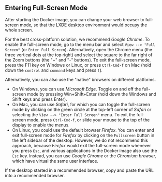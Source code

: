 ## Entering Full-Screen Mode
After starting the Docker image, you can change your web browser to full-screen mode, so that the LXDE desktop environment would occupy the whole screen.

For the best cross-platform solution, we recommend *Google Chrome*. To enable the full-screen mode, go to the menu bar and select `View --> "Full Screen"` (or `Enter Full Screen`). Alternatively, open the Chrome menu (the three vertical dots at the top right) and select the square to the far right of the Zoom buttons (the "+" and "-" buttons). To exit the full-screen mode, press the F11 key on Windows or Linux, or press `Ctrl-Cmd-f` on Mac (hold down the `control` and `command` keys and press `f`).

Alternatively, you can also use the "native" browsers on different platforms.
- On Windows, you can use *Microsoft Edge*. Toggle on and off the full-screen mode by pressing Win+Shift+Enter (hold down the Windows and Shift keys and press Enter).
- On Mac, you can use *Safari*, for which you can toggle the full-screen mode by clicking on the green circle at the top-left corner of *Safari* or selecting the `View --> "Enter Full Screen"` menu. To exit the full-screen mode, press `Ctrl-Cmd-f`, or slide your mouse to the top of the display to enable the menus.
- On Linux, you could use the default browser *Firefox*. You can enter and exit full-screen mode for *Firefox* by clicking on the `Fullscreen` button in the left sidebar of the desktop. However, we do not recommend this approach, because *Firefox* would exit the full-screen mode whenever you press `Esc`, and various applications in the Docker image also use the `Esc` key. Instead, you can use *Google Chrome* or the *Chromium browser*, which have virtual the same user interface.

If the desktop started in a recommended browser, copy and paste the URL into a recommended browser.
